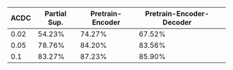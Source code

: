 | ACDC | Partial Sup. | Pretrain-Encoder | Pretrain-Encoder-Decoder |   |
|------|--------------|------------------|--------------------------|---|
| 0.02 | 54.23%       | 74.27%           | 67.52%                   |   |
| 0.05 | 78.76%       | 84.20%           | 83.56%                   |   |
| 0.1  | 83.27%       | 87.23%           | 85.90%                   |   |